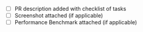 - [ ] PR description added with checklist of tasks
- [ ] Screenshot attached (if applicable)
- [ ] Performance Benchmark attached (if applicable)
